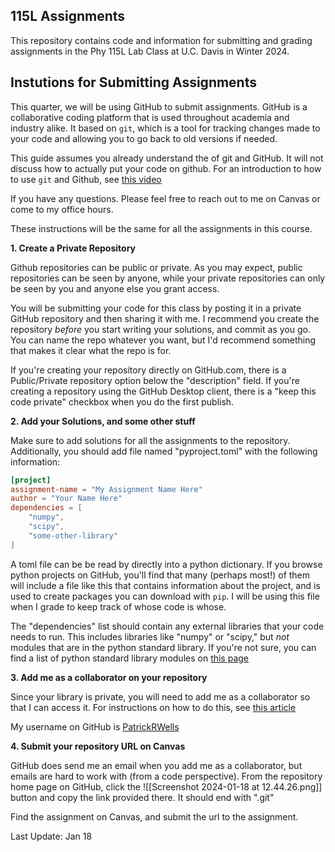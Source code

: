 ## 115L Assignments

This repository contains code and information for submitting and grading assignments in the Phy 115L Lab Class at U.C. Davis in Winter 2024. 

## Instutions for Submitting Assignments

This quarter, we will be using GitHub to submit assignments. GitHub is a collaborative coding platform that is used throughout academia and industry alike. It based on `git`, which is a tool for tracking changes made to your code and allowing you to go back to old versions if needed.

This guide assumes you already understand the of git and GitHub. It will not discuss how to actually put your code on github. For an introduction to how to use `git` and Github, see [this video](https://www.youtube.com/watch?v=8Dd7KRpKeaE)

If you have any questions. Please feel free to reach out to me on Canvas or come to my office hours.

These instructions will be the same for all the assignments in this course.

**1. Create a Private Repository**

Github repositories can be public or private. As you may expect, public repositories can be seen by anyone, while your private repositories can only be seen by you and anyone else you grant access.

You will be submitting your code for this class by posting it in a private GitHub repository and then sharing it with me. I recommend you create the repository *before* you start writing your solutions, and commit as you go. You can name the repo whatever you want, but I'd recommend something that makes it clear what the repo is for. 

If you're creating your repository directly on GitHub.com, there is a Public/Private repository option below the "description" field. If you're creating a repository using the GitHub Desktop client, there is a "keep this code private" checkbox when you do the first publish.

**2. Add your Solutions, and some other stuff**

Make sure to add solutions for all the assignments to the repository. Additionally, you should add file named "pyproject.toml" with the following information:

```toml
[project]
assignment-name = "My Assignment Name Here"
author = "Your Name Here"
dependencies = [
	"numpy",
	"scipy",
	"some-other-library"
]
```
A toml file can be be read by directly into a python dictionary. If you browse python projects on GitHub, you'll find that many (perhaps most!) of them will include a file like this that contains information about the project, and is used to create packages you can download with `pip`. I will be using this file when I grade to keep track of whose code is whose.

The "dependencies" list should contain any external libraries that your code needs to run. This includes libraries like "numpy" or "scipy," but *not* modules that are in the python standard library. If you're not sure, you can find a list of python standard library modules on [this page](https://docs.python.org/3/library/index.html)


**3. Add me as a collaborator on your repository**

Since your library is private, you will need to add me as a collaborator so that I can access it. For instructions on how to do this, see [this article](https://docs.github.com/en/account-and-profile/setting-up-and-managing-your-personal-account-on-github/managing-access-to-your-personal-repositories/inviting-collaborators-to-a-personal-repository#)

My username on GitHub is [PatrickRWells](https://github.com/PatrickRWells)

**4. Submit your repository URL on Canvas**

GitHub does send me an email when you add me as a collaborator, but emails are hard to work with (from a code perspective).  From the repository home page on GitHub, click the ![[Screenshot 2024-01-18 at 12.44.26.png]] button and copy the link provided there. It should end with ".git"

Find the assignment on Canvas, and submit the url to the assignment.

Last Update: Jan 18
